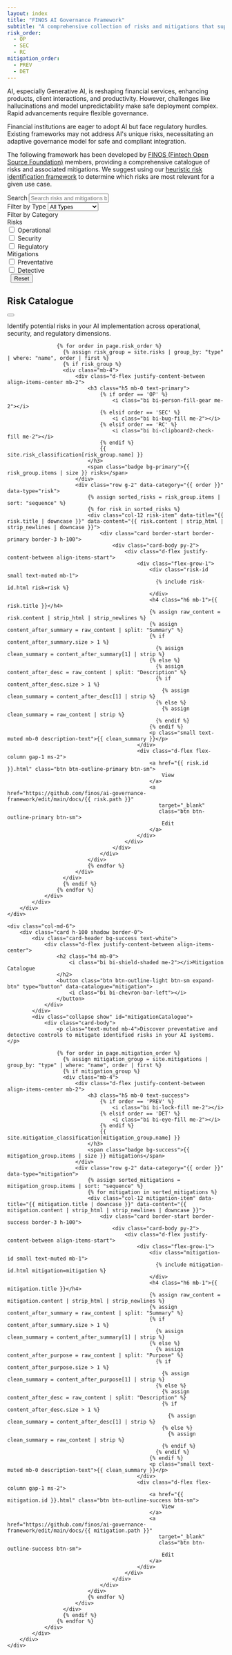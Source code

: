 ```yaml
---
layout: index
title: "FINOS AI Governance Framework"
subtitle: "A comprehensive collection of risks and mitigations that support on-boarding, development of, and running Generative AI solutions"
risk_order:
  - OP
  - SEC
  - RC
mitigation_order:
  - PREV
  - DET
---
```


AI, especially Generative AI, is reshaping financial services, enhancing products, client interactions, and productivity. However, challenges like hallucinations and model unpredictability make safe deployment complex. Rapid advancements require flexible governance.

Financial institutions are eager to adopt AI but face regulatory hurdles. Existing frameworks may not address AI's unique risks, necessitating an adaptive governance model for safe and compliant integration.

The following framework has been developed by [FINOS (Fintech Open Source Foundation)](https://www.finos.org/) members, providing a comprehensive catalogue of risks and associated mitigations. We suggest using our [heuristic risk identification framework](heuristic-assessment.html) to determine which risks are most relevant for a given use case.

<!-- Search and Filter Controls -->
<div class="row mb-4">
    <div class="col-12">
        <div class="card border-0 bg-light">
            <div class="card-body">
                <div class="row g-3">
                    <div class="col-md-5">
                        <label for="searchInput" class="form-label fw-bold">Search</label>
                        <input type="text" class="form-control" id="searchInput" placeholder="Search risks and mitigations by title or content...">
                    </div>
                    <div class="col-md-2">
                        <label for="typeFilter" class="form-label fw-bold">Filter by Type</label>
                        <select class="form-select" id="typeFilter">
                            <option value="">All Types</option>
                            <option value="risk">Risks Only</option>
                            <option value="mitigation">Mitigations Only</option>
                        </select>
                    </div>
                    <div class="col-md-3">
                        <label class="form-label fw-bold">Filter by Category</label>
                        <div class="card border">
                            <div class="card-body p-2">
                                <div class="row g-2">
                                    <div class="col-6">
                                        <div class="small text-muted fw-bold mb-2">
                                            <i class="bi bi-asterisk me-1"></i>Risks
                                        </div>
                                        <div class="form-check form-check-sm mb-1">
                                            <input class="form-check-input category-checkbox" type="checkbox" value="OP" id="cat-OP" data-type="risk">
                                            <label class="form-check-label small" for="cat-OP">
                                                <i class="bi bi-person-fill-gear me-1"></i>Operational
                                            </label>
                                        </div>
                                        <div class="form-check form-check-sm mb-1">
                                            <input class="form-check-input category-checkbox" type="checkbox" value="SEC" id="cat-SEC" data-type="risk">
                                            <label class="form-check-label small" for="cat-SEC">
                                                <i class="bi bi-bug-fill me-1"></i>Security
                                            </label>
                                        </div>
                                        <div class="form-check form-check-sm mb-0">
                                            <input class="form-check-input category-checkbox" type="checkbox" value="RC" id="cat-RC" data-type="risk">
                                            <label class="form-check-label small" for="cat-RC">
                                                <i class="bi bi-clipboard2-check-fill me-1"></i>Regulatory
                                            </label>
                                        </div>
                                    </div>
                                    <div class="col-6">
                                        <div class="small text-muted fw-bold mb-2">
                                            <i class="bi bi-shield-shaded me-1"></i>Mitigations
                                        </div>
                                        <div class="form-check form-check-sm mb-1">
                                            <input class="form-check-input category-checkbox" type="checkbox" value="PREV" id="cat-PREV" data-type="mitigation">
                                            <label class="form-check-label small" for="cat-PREV">
                                                <i class="bi bi-lock-fill me-1"></i>Preventative
                                            </label>
                                        </div>
                                        <div class="form-check form-check-sm mb-0">
                                            <input class="form-check-input category-checkbox" type="checkbox" value="DET" id="cat-DET" data-type="mitigation">
                                            <label class="form-check-label small" for="cat-DET">
                                                <i class="bi bi-eye-fill me-1"></i>Detective
                                            </label>
                                        </div>
                                    </div>
                                </div>
                            </div>
                        </div>
                    </div>
                    <div class="col-md-2">
                        <label class="form-label fw-bold">&nbsp;</label>
                        <button type="button" class="btn btn-outline-secondary w-100" id="resetFilters">
                            Reset
                        </button>
                    </div>
                </div>
            </div>
        </div>
    </div>
</div>

<!-- Main Catalogue Cards -->
<div class="row mb-5" id="catalogueRow">
    <div class="col-md-6">
        <div class="card h-100 shadow border-0">
            <div class="card-header bg-primary text-white">
                <div class="d-flex justify-content-between align-items-center">
                    <h2 class="h4 mb-0">
                        <i class="bi bi-asterisk me-2"></i>Risk Catalogue
                    </h2>
                    <button class="btn btn-outline-light btn-sm expand-btn" type="button" data-catalogue="risk">
                        <i class="bi bi-chevron-bar-right"></i>
                    </button>
                </div>
            </div>
            <div class="collapse show" id="riskCatalogue">
                <div class="card-body">
                    <p class="text-muted mb-4">Identify potential risks in your AI implementation across operational, security, and regulatory dimensions.</p>
                    
                    {% for order in page.risk_order %}
                      {% assign risk_group = site.risks | group_by: "type" | where: "name", order | first %}
                      {% if risk_group %}
                      <div class="mb-4">
                          <div class="d-flex justify-content-between align-items-center mb-2">
                              <h3 class="h5 mb-0 text-primary">
                                  {% if order == 'OP' %}
                                      <i class="bi bi-person-fill-gear me-2"></i>
                                  {% elsif order == 'SEC' %}
                                      <i class="bi bi-bug-fill me-2"></i>
                                  {% elsif order == 'RC' %}
                                      <i class="bi bi-clipboard2-check-fill me-2"></i>
                                  {% endif %}
                                  {{ site.risk_classification[risk_group.name] }}
                              </h3>
                              <span class="badge bg-primary">{{ risk_group.items | size }} risks</span>
                          </div>
                          <div class="row g-2" data-category="{{ order }}" data-type="risk">
                              {% assign sorted_risks = risk_group.items | sort: "sequence" %}
                              {% for risk in sorted_risks %}
                              <div class="col-12 risk-item" data-title="{{ risk.title | downcase }}" data-content="{{ risk.content | strip_html | strip_newlines | downcase }}">
                                  <div class="card border-start border-primary border-3 h-100">
                                      <div class="card-body py-2">
                                          <div class="d-flex justify-content-between align-items-start">
                                              <div class="flex-grow-1">
                                                  <div class="risk-id small text-muted mb-1">
                                                    {% include risk-id.html risk=risk %}
                                                  </div>
                                                  <h4 class="h6 mb-1">{{ risk.title }}</h4>
                                                  {% assign raw_content = risk.content | strip_html | strip_newlines %}
                                                  {% assign content_after_summary = raw_content | split: "Summary" %}
                                                  {% if content_after_summary.size > 1 %}
                                                    {% assign clean_summary = content_after_summary[1] | strip %}
                                                  {% else %}
                                                    {% assign content_after_desc = raw_content | split: "Description" %}
                                                    {% if content_after_desc.size > 1 %}
                                                      {% assign clean_summary = content_after_desc[1] | strip %}
                                                    {% else %}
                                                      {% assign clean_summary = raw_content | strip %}
                                                    {% endif %}
                                                  {% endif %}
                                                  <p class="small text-muted mb-0 description-text">{{ clean_summary }}</p>
                                              </div>
                                              <div class="d-flex flex-column gap-1 ms-2">
                                                  <a href="{{ risk.id }}.html" class="btn btn-outline-primary btn-sm">
                                                      View
                                                  </a>
                                                  <a href="https://github.com/finos/ai-governance-framework/edit/main/docs/{{ risk.path }}" 
                                                     target="_blank" 
                                                     class="btn btn-outline-primary btn-sm">
                                                      Edit
                                                  </a>
                                              </div>
                                          </div>
                                      </div>
                                  </div>
                              </div>
                              {% endfor %}
                          </div>
                      </div>
                      {% endif %}
                    {% endfor %}
                </div>
            </div>
        </div>
    </div>
    
    <div class="col-md-6">
        <div class="card h-100 shadow border-0">
            <div class="card-header bg-success text-white">
                <div class="d-flex justify-content-between align-items-center">
                    <h2 class="h4 mb-0">
                        <i class="bi bi-shield-shaded me-2"></i>Mitigation Catalogue
                    </h2>
                    <button class="btn btn-outline-light btn-sm expand-btn" type="button" data-catalogue="mitigation">
                        <i class="bi bi-chevron-bar-left"></i>
                    </button>
                </div>
            </div>
            <div class="collapse show" id="mitigationCatalogue">
                <div class="card-body">
                    <p class="text-muted mb-4">Discover preventative and detective controls to mitigate identified risks in your AI systems.</p>
                    
                    {% for order in page.mitigation_order %}
                      {% assign mitigation_group = site.mitigations | group_by: "type" | where: "name", order | first %}
                      {% if mitigation_group %}
                      <div class="mb-4">
                          <div class="d-flex justify-content-between align-items-center mb-2">
                              <h3 class="h5 mb-0 text-success">
                                  {% if order == 'PREV' %}
                                      <i class="bi bi-lock-fill me-2"></i>
                                  {% elsif order == 'DET' %}
                                      <i class="bi bi-eye-fill me-2"></i>
                                  {% endif %}
                                  {{ site.mitigation_classification[mitigation_group.name] }}
                              </h3>
                              <span class="badge bg-success">{{ mitigation_group.items | size }} mitigations</span>
                          </div>
                          <div class="row g-2" data-category="{{ order }}" data-type="mitigation">
                              {% assign sorted_mitigations = mitigation_group.items | sort: "sequence" %}
                              {% for mitigation in sorted_mitigations %}
                              <div class="col-12 mitigation-item" data-title="{{ mitigation.title | downcase }}" data-content="{{ mitigation.content | strip_html | strip_newlines | downcase }}">
                                  <div class="card border-start border-success border-3 h-100">
                                      <div class="card-body py-2">
                                          <div class="d-flex justify-content-between align-items-start">
                                              <div class="flex-grow-1">
                                                  <div class="mitigation-id small text-muted mb-1">
                                                    {% include mitigation-id.html mitigation=mitigation %}
                                                  </div>
                                                  <h4 class="h6 mb-1">{{ mitigation.title }}</h4>
                                                  {% assign raw_content = mitigation.content | strip_html | strip_newlines %}
                                                  {% assign content_after_summary = raw_content | split: "Summary" %}
                                                  {% if content_after_summary.size > 1 %}
                                                    {% assign clean_summary = content_after_summary[1] | strip %}
                                                  {% else %}
                                                    {% assign content_after_purpose = raw_content | split: "Purpose" %}
                                                    {% if content_after_purpose.size > 1 %}
                                                      {% assign clean_summary = content_after_purpose[1] | strip %}
                                                    {% else %}
                                                      {% assign content_after_desc = raw_content | split: "Description" %}
                                                      {% if content_after_desc.size > 1 %}
                                                        {% assign clean_summary = content_after_desc[1] | strip %}
                                                      {% else %}
                                                        {% assign clean_summary = raw_content | strip %}
                                                      {% endif %}
                                                    {% endif %}
                                                  {% endif %}
                                                  <p class="small text-muted mb-0 description-text">{{ clean_summary }}</p>
                                              </div>
                                              <div class="d-flex flex-column gap-1 ms-2">
                                                  <a href="{{ mitigation.id }}.html" class="btn btn-outline-success btn-sm">
                                                      View
                                                  </a>
                                                  <a href="https://github.com/finos/ai-governance-framework/edit/main/docs/{{ mitigation.path }}" 
                                                     target="_blank" 
                                                     class="btn btn-outline-success btn-sm">
                                                      Edit
                                                  </a>
                                              </div>
                                          </div>
                                      </div>
                                  </div>
                              </div>
                              {% endfor %}
                          </div>
                      </div>
                      {% endif %}
                    {% endfor %}
                </div>
            </div>
        </div>
    </div>
</div>

<script>
document.addEventListener('DOMContentLoaded', function() {
    const searchInput = document.getElementById('searchInput');
    const typeFilter = document.getElementById('typeFilter');
    const resetButton = document.getElementById('resetFilters');
    const riskCatalogue = document.getElementById('riskCatalogue');
    const mitigationCatalogue = document.getElementById('mitigationCatalogue');
    const riskColumn = riskCatalogue.closest('.col-md-6');
    const mitigationColumn = mitigationCatalogue.closest('.col-md-6');
    
    // State management
    let catalogueStates = {
        risk: { expanded: false },
        mitigation: { expanded: false }
    };
    
    // Apply visual states
    function applyCatalogueStates() {
        const selectedType = typeFilter.value;
        
        // Determine visibility based on expand states and type filter
        const riskVisible = !catalogueStates.mitigation.expanded && (selectedType !== 'mitigation');
        const mitigationVisible = !catalogueStates.risk.expanded && (selectedType !== 'risk');
        
        // Handle Risk Catalogue
        if (!riskVisible) {
            riskColumn.style.display = 'none';
        } else {
            riskColumn.style.display = 'block';
            riskColumn.className = catalogueStates.risk.expanded || !mitigationVisible ? 'col-12' : 'col-md-6';
        }
        
        // Handle Mitigation Catalogue
        if (!mitigationVisible) {
            mitigationColumn.style.display = 'none';
        } else {
            mitigationColumn.style.display = 'block';
            mitigationColumn.className = catalogueStates.mitigation.expanded || !riskVisible ? 'col-12' : 'col-md-6';
        }
        
        // Update button states
        updateExpandButton('risk', catalogueStates.risk.expanded);
        updateExpandButton('mitigation', catalogueStates.mitigation.expanded);
    }
    
    // Update expand button appearance
    function updateExpandButton(type, isExpanded) {
        const button = document.querySelector(`[data-catalogue="${type}"]`);
        if (button) {
            if (type === 'risk') {
                if (isExpanded) {
                    // When risk is expanded, show left arrow to collapse it back
                    button.innerHTML = `<i class="bi bi-chevron-bar-left"></i>`;
                } else {
                    // When risk is not expanded, show right arrow to expand it
                    button.innerHTML = `<i class="bi bi-chevron-bar-right"></i>`;
                }
            } else { // mitigation
                if (isExpanded) {
                    // When mitigation is expanded, show right arrow to collapse it back
                    button.innerHTML = `<i class="bi bi-chevron-bar-right"></i>`;
                } else {
                    // When mitigation is not expanded, show left arrow to expand it
                    button.innerHTML = `<i class="bi bi-chevron-bar-left"></i>`;
                }
            }
        }
    }
    
    // Filter items and update catalogue visibility
    function filterItems() {
        const searchTerm = searchInput.value.toLowerCase();
        const selectedType = typeFilter.value;
        const categoryCheckboxes = document.querySelectorAll('.category-checkbox');
        const selectedCategories = Array.from(categoryCheckboxes)
            .filter(checkbox => checkbox.checked)
            .map(checkbox => checkbox.value);
        
        let riskCount = 0;
        let mitigationCount = 0;
        
        // Filter items
        ['risk', 'mitigation'].forEach(type => {
            document.querySelectorAll(`.${type}-item`).forEach(item => {
                const title = item.getAttribute('data-title') || '';
                const content = item.getAttribute('data-content') || '';
                const parentSection = item.closest('[data-category]');
                const itemCategory = parentSection?.getAttribute('data-category') || '';
                
                const matchesSearch = !searchTerm || title.includes(searchTerm) || content.includes(searchTerm);
                const matchesType = !selectedType || selectedType === type;
                const matchesCategory = selectedCategories.length === 0 || selectedCategories.includes(itemCategory);
                
                const isVisible = matchesSearch && matchesType && matchesCategory;
                item.style.display = isVisible ? 'block' : 'none';
                
                // Count visible items
                if (isVisible) {
                    if (type === 'risk') {
                        riskCount++;
                    } else {
                        mitigationCount++;
                    }
                }
            });
        });
        
        // Update category section visibility and badges
        document.querySelectorAll('[data-category]').forEach(section => {
            const categoryType = section.getAttribute('data-category');
            const sectionType = section.getAttribute('data-type');
            const visibleItems = section.querySelectorAll(`.${sectionType}-item:not([style*="display: none"])`);
            
            const shouldShow = (!selectedType || selectedType === sectionType) && 
                             (selectedCategories.length === 0 || selectedCategories.includes(categoryType)) &&
                             visibleItems.length > 0;
            
            const container = section.closest('.mb-4');
            if (container) container.style.display = shouldShow ? 'block' : 'none';
            
            // Update individual category badges
            const badge = container?.querySelector('.badge');
            if (badge && shouldShow) {
                const count = visibleItems.length;
                const itemType = sectionType === 'risk' ? 'risk' : 'mitigation';
                badge.textContent = `${count} ${itemType}${count !== 1 ? 's' : ''}`;
            }
        });
        
        // Update main catalogue header badges
        const riskHeader = document.querySelector('#riskCatalogue').closest('.card').querySelector('.card-header h2');
        const mitigationHeader = document.querySelector('#mitigationCatalogue').closest('.card').querySelector('.card-header h2');
        
        // Update or create badges in headers
        updateHeaderBadge(riskHeader, riskCount, 'risk');
        updateHeaderBadge(mitigationHeader, mitigationCount, 'mitigation');
        
        applyCatalogueStates();
    }
    
    // Helper function to update header badges
    function updateHeaderBadge(header, count, type) {
        if (!header) return;
        
        // Remove existing badge if any
        const existingBadge = header.querySelector('.count-badge');
        if (existingBadge) {
            existingBadge.remove();
        }
        
        // Create new badge
        const badge = document.createElement('span');
        badge.className = `badge ${type === 'risk' ? 'bg-light text-primary' : 'bg-light text-success'} ms-2 count-badge`;
        badge.textContent = `${count} ${type}${count !== 1 ? 's' : ''}`;
        header.appendChild(badge);
    }
    
    // Update checkbox visibility and enabled state based on type selection
    function updateCategoryOptions() {
        const selectedType = typeFilter.value;
        const riskCheckboxes = document.querySelectorAll('.category-checkbox[data-type="risk"]');
        const mitigationCheckboxes = document.querySelectorAll('.category-checkbox[data-type="mitigation"]');
        const riskColumn = document.querySelector('.col-6:first-child');
        const mitigationColumn = document.querySelector('.col-6:last-child');
        
        // Handle risk checkboxes and column
        if (selectedType === 'mitigation') {
            // Grey out risk checkboxes when only mitigations are selected
            riskCheckboxes.forEach(checkbox => {
                checkbox.disabled = true;
                checkbox.checked = false;
            });
            riskColumn.style.opacity = '0.5';
        } else {
            // Enable risk checkboxes
            riskCheckboxes.forEach(checkbox => {
                checkbox.disabled = false;
            });
            riskColumn.style.opacity = '1';
        }
        
        // Handle mitigation checkboxes and column
        if (selectedType === 'risk') {
            // Grey out mitigation checkboxes when only risks are selected
            mitigationCheckboxes.forEach(checkbox => {
                checkbox.disabled = true;
                checkbox.checked = false;
            });
            mitigationColumn.style.opacity = '0.5';
        } else {
            // Enable mitigation checkboxes
            mitigationCheckboxes.forEach(checkbox => {
                checkbox.disabled = false;
            });
            mitigationColumn.style.opacity = '1';
        }
        
        // Re-attach event listeners to all checkboxes (enabled ones)
        document.querySelectorAll('.category-checkbox:not(:disabled)').forEach(checkbox => {
            // Remove existing listeners to prevent duplicates
            checkbox.removeEventListener('change', filterItems);
            checkbox.addEventListener('change', filterItems);
        });
    }
    
    // Reset all filters and search
    function resetAllFilters() {
        searchInput.value = '';
        typeFilter.value = '';
        
        // Uncheck and enable all category checkboxes
        document.querySelectorAll('.category-checkbox').forEach(checkbox => {
            checkbox.checked = false;
            checkbox.disabled = false;
        });
        
        // Reset column opacity
        document.querySelectorAll('.col-6').forEach(column => {
            column.style.opacity = '1';
        });
        
        // Reset expand states
        catalogueStates.risk.expanded = false;
        catalogueStates.mitigation.expanded = false;
        
        // Update category options and apply states
        updateCategoryOptions();
        filterItems();
    }
    
    // Handle expand button clicks
    document.querySelectorAll('.expand-btn').forEach(button => {
        button.addEventListener('click', function(e) {
            e.preventDefault();
            const catalogueType = this.getAttribute('data-catalogue');
            
            // Toggle the expanded state
            catalogueStates[catalogueType].expanded = !catalogueStates[catalogueType].expanded;
            
            // If expanding this catalogue, collapse the other one
            if (catalogueStates[catalogueType].expanded) {
                const otherType = catalogueType === 'risk' ? 'mitigation' : 'risk';
                catalogueStates[otherType].expanded = false;
                
                // Update type filter to match the expanded catalogue
                typeFilter.value = catalogueType;
                updateCategoryOptions();
            } else {
                // If collapsing, reset to show all types
                typeFilter.value = '';
                updateCategoryOptions();
            }
            
            filterItems();
        });
    });
    
    // Event listeners
    searchInput.addEventListener('input', filterItems);
    typeFilter.addEventListener('change', function() {
        updateCategoryOptions();
        filterItems();
    });
    resetButton.addEventListener('click', resetAllFilters);
    
    // Initialize
    updateCategoryOptions();
    applyCatalogueStates();
    
    // Add initial event listeners to category checkboxes
    document.querySelectorAll('.category-checkbox').forEach(checkbox => {
        checkbox.addEventListener('change', filterItems);
    });
});
</script>

